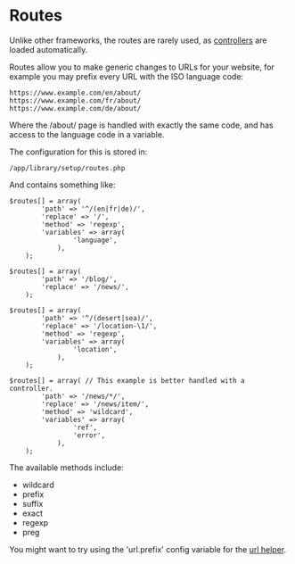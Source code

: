 
# Routes

Unlike other frameworks, the routes are rarely used, as [controllers](../../doc/setup/controllers.md) are loaded automatically.

Routes allow you to make generic changes to URLs for your website, for example you may prefix every URL with the ISO language code:

	https://www.example.com/en/about/
	https://www.example.com/fr/about/
	https://www.example.com/de/about/

Where the /about/ page is handled with exactly the same code, and has access to the language code in a variable.

The configuration for this is stored in:

	/app/library/setup/routes.php

And contains something like:

	$routes[] = array(
			'path' => '^/(en|fr|de)/',
			'replace' => '/',
			'method' => 'regexp',
			'variables' => array(
					'language',
				),
		);

	$routes[] = array(
			'path' => '/blog/',
			'replace' => '/news/',
		);

	$routes[] = array(
			'path' => '^/(desert|sea)/',
			'replace' => '/location-\1/',
			'method' => 'regexp',
			'variables' => array(
					'location',
				),
		);

	$routes[] = array( // This example is better handled with a controller.
			'path' => '/news/*/',
			'replace' => '/news/item/',
			'method' => 'wildcard',
			'variables' => array(
					'ref',
					'error',
				),
		);

The available methods include:

- wildcard
- prefix
- suffix
- exact
- regexp
- preg

You might want to try using the 'url.prefix' config variable for the [url helper](../../doc/helpers/url.md).
